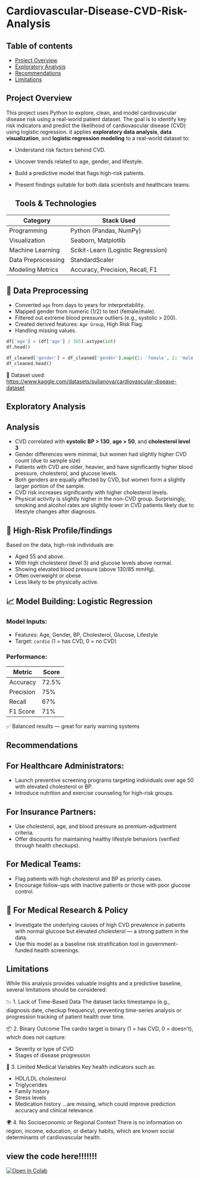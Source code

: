 # Cardiovascular-Disease-CVD-Risk-Analysis

## Table of contents
- [Project Overview](#project-overview)
- [Exploratory Analysis](#exploratory-analysis)
- [Recommendations](#recommendations)
- [Limitations](#limitations)
  
##  Project Overview
This project uses Python to explore, clean, and model cardiovascular disease risk using a real-world patient dataset. The goal is to identify key risk indicators and predict the likelihood of cardiovascular disease (CVD) using logistic regression. it applies **exploratory data analysis**, **data visualization**, and **logistic regression modeling** to a real-world dataset to:
- Understand risk factors behind CVD.
- Uncover trends related to age, gender, and lifestyle.
- Build a predictive model that flags high-risk patients.
- Present findings suitable for both data scientists and healthcare teams.
  

  ##  Tools & Technologies

| Category           | Stack Used                         |
|--------------------|------------------------------------|
| Programming        | Python (Pandas, NumPy)             |
| Visualization      | Seaborn, Matplotlib                |
| Machine Learning   | Scikit-Learn (Logistic Regression) |
| Data Preprocessing | StandardScaler                     |
| Modeling Metrics   | Accuracy, Precision, Recall, F1    |



## 🧹 Data Preprocessing

- Converted `age` from days to years for interpretability.
- Mapped gender from numeric (1/2) to text (female/male).
- Filtered out extreme blood pressure outliers (e.g., systolic > 200).
- Created derived features: `Age Group`, High Risk Flag.
- Handling missing values.

```python
df['age'] = (df['age'] / 365).astype(int)
df.head()
```
```python
df_cleaned['gender'] = df_cleaned['gender'].map({1: 'female', 2: 'male'})
df_cleaned.head()
```


📁 Dataset used: https://www.kaggle.com/datasets/sulianova/cardiovascular-disease-dataset

##  Exploratory Analysis

## Analysis

- CVD correlated with **systolic BP > 130**, **age > 50**, and **cholesterol level 3**
- Gender differences were minimal, but women had slightly higher CVD count (due to sample size)
- Patients with CVD are older, heavier, and have significantly higher blood pressure, cholesterol, and glucose levels.
-  Both genders are equally affected by CVD, but women form a slightly larger portion of the sample.
-  CVD risk increases significantly with higher cholesterol levels.
-  Physical activity is slightly higher in the non-CVD group. Surprisingly, smoking and alcohol rates are slightly lower in CVD patients likely due to lifestyle changes after diagnosis.

## 🎯 High-Risk Profile/findings
Based on the data, high-risk individuals are:
-	Aged 55 and above.
-	With high cholesterol (level 3) and glucose levels above normal.
-	Showing elevated blood pressure (above 130/85 mmHg).
-	Often overweight or obese.
-	Less likely to be physically active.

## 📈 Model Building: Logistic Regression

### Model Inputs:
- Features: Age, Gender, BP, Cholesterol, Glucose, Lifestyle
- Target: `cardio` (1 = has CVD, 0 = no CVD)

### Performance:
| Metric      | Score     |
|-------------|-----------|
| Accuracy    | 72.5%     |
| Precision   | 75%       |
| Recall      | 67%       |
| F1 Score    | 71%       |

✅ Balanced results — great for early warning systems

##  Recommendations
## For Healthcare Administrators:
-	Launch preventive screening programs targeting individuals over age 50 with elevated cholesterol or BP.
-	Introduce nutrition and exercise counseling for high-risk groups.


## For Insurance Partners:
-	Use cholesterol, age, and blood pressure as premium-adjustment criteria.
- Offer discounts for maintaining healthy lifestyle behaviors (verified through health checkups).

## For Medical Teams:
-	Flag patients with high cholesterol and BP as priority cases.
-	Encourage follow-ups with inactive patients or those with poor glucose control.

## 🧪 For Medical Research & Policy
- Investigate the underlying causes of high CVD prevalence in patients with normal glucose but elevated cholesterol — a strong pattern in the data.
- Use this model as a baseline risk stratification tool in government-funded health screenings.

##  Limitations
While this analysis provides valuable insights and a predictive baseline, several limitations should be considered:

📉 1. Lack of Time-Based Data
The dataset lacks timestamps (e.g., diagnosis date, checkup frequency), preventing time-series analysis or progression tracking of patient health over time.

📦 2. Binary Outcome
The cardio target is binary (1 = has CVD, 0 = doesn't), which does not capture:
- Severity or type of CVD
- Stages of disease progression

🧪 3. Limited Medical Variables
Key health indicators such as:
- HDL/LDL cholesterol
- Triglycerides
- Family history
- Stress levels
- Medication history
...are missing, which could improve prediction accuracy and clinical relevance.

🌍 4. No Socioeconomic or Regional Context
There is no information on region, income, education, or dietary habits, which are known social determinants of cardiovascular health.
## view the code here!!!!!!!
[![Open In Colab]( https://colab.research.google.com/drive/1-xM-4wTFAPAEeGv1pzTdb2kZTUme4VLm?usp=sharing)](YOUR_NOTEBOOK_LINK_HERE)













